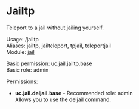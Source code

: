 Jailtp
====
Teleport to a jail without jailing yourself.

Usage: /jailtp <Jail><br>
Aliases: jailtp, jailteleport, tpjail, teleportjail<br>
Module: [jail](../modules/jail.md)<br>

Basic permission: uc.jail.jailtp.base<br>
Basic role: admin<br>

Permissions: <br>
* **uc.jail.deljail.base** - Recommended role: admin<br>Allows you to use the deljail command.
